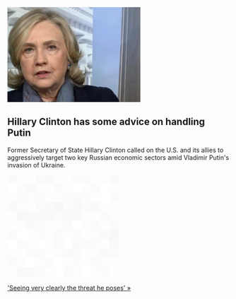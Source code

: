 
![Hillary Clinton has some advice on handling Putin](./20220404115855.png)
## Hillary Clinton has some advice on handling Putin

Former Secretary of State Hillary Clinton called on the U.S. and its allies to aggressively target two key Russian economic sectors amid Vladimir Putin's invasion of Ukraine.

![pic](../square_bg.png)

['Seeing very clearly the threat he poses' »](https://www.yahoo.com/news/hillary-clinton-russia-sanctions-putin-165148165.html)
